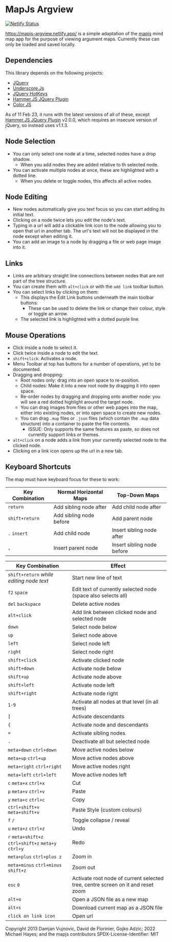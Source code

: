 # MapJs Argview

[![Netlify Status](https://api.netlify.com/api/v1/badges/0cc8f19e-a2a6-423b-a105-69b283851eac/deploy-status)](https://app.netlify.com/sites/mapjs-argview/deploys)

<https://mapjs-argview.netlify.app/> is a simple adaptation of the [mapjs](https://github.com/mindmup/mapjs) mind map app for the purpose of viewing argument maps. Currently these can only be loaded and saved locally.

## Dependencies

This library depends on the following projects:

- [JQuery](http://jquery.com/)
- [Underscore.Js](http://underscorejs.org/)
- [JQuery HotKeys](http://jquery.com/)
- [Hammer.JS JQuery Plugin](http://eightmedia.github.com/hammer.js)
- [Color JS](https://github.com/harthur/color)

As of 11 Feb 23, it runs with the latest versions of all of these, except [Hammer.JS JQuery Plugin](http://eightmedia.github.com/hammer.js) v2.0.0, which requires an insecure version of jQuery, so instead uses v1.1.3.

## Node Selection

- You can only select one node at a time, selected nodes have a drop shadow.
  - When you add nodes they are added relative to th selected node.
- You can activate multiple nodes at once, these are highlighted with a dotted line.
  - When you delete or toggle nodes, this affects all active nodes.

## Node Editing

- New nodes automatically give you text focus so you can start adding its initial text.
- Clicking on a node twice lets you edit the node's text.
- Typing in a url will add a clickable link icon to the node allowing you to open that url in another tab. The url's text will not be displayed in the node except when editing it.
- You can add an image to a node by dragging a file or web page image into it.

## Links

- Links are arbitrary straight line connections between nodes that are not part of the tree structure.
- You can create them with `alt+click` or with the `add link` toolbar button.
- You can select links by clicking on them:
  - This displays the Edit Link buttons underneath the main toolbar buttons:
    - These can be used to delete the link or change their colour, style or toggle an arrow.
  - The selected link is highlighted with a dotted purple line.

## Mouse Operations

- Click inside a node to select it.
- Click twice inside a node to edit the text.
- `shift+click`: Activates a node.
- Menu Toolbar at top has buttons for a number of operations, yet to be documented.
- Dragging and dropping:
  - Root nodes only: drag into an open space to re-position.
  - Child nodes: Make it into a new root node by dragging it into open space.
  - Re-order nodes by dragging and dropping onto another node: you will see a red dotted highlight around the target node.
  - You can drag images from files or other web pages into the map, either into existing nodes, or into open space to create new nodes.
  - You can drag `.mup` files or `.json` files (which contain the `.mup` data structure) into a container to paste the file contents.
    - ISSUE: Only supports the same features as paste, so does not currently support links or themes.
- `alt+click` on a node adds a link from your currently selected node to the clicked node.
- Clicking on a link icon opens up the url in a new tab.

## Keyboard Shortcuts

The map must have keyboard focus for these to work:

| Key Combination | Normal Horizontal Maps | Top-Down Maps |
|-----------------|----------------------------|---|
`return`  | Add sibling node after | Add child node after
`shift+return` | Add sibling node before | Add parent node
`.` `insert`  | Add child node | Insert sibling node after
`,` | Insert parent node | Insert sibling node before

| Key Combination | Effect |
|-----------------|---|
`shift+return` *while editing node text* | Start new line of text
`f2` `space` | Edit text of currently selected node (space also selects all)
`del` `backspace` | Delete active nodes
`alt+click` | Add link between clicked node and selected node
`down` | Select node below
`up` | Select node above
`left` | Select node left
`right` | Select node right
`shift+click` | Activate clicked node
`shift+down` | Activate node below
`shift+up` | Activate node above
`shift+left` | Activate node left
`shift+right` | Activate node right
`1-9` | Activate all nodes at that level (in all trees)
`[` | Activate descendants
`{` | Activate node and descendants
`=` | Activate sibling nodes
`.` | Deactivate all but selected node
`meta+down` `ctrl+down` | Move active nodes below
`meta+up` `ctrl+up`| Move active nodes above
`meta+right` `ctrl+right` | Move active nodes right
`meta+left` `ctrl+left` | Move active nodes left
`c` `meta+x` `ctrl+x` | Cut
`p` `meta+v` `ctrl+v` | Paste
`y` `meta+c` `ctrl+c` | Copy
`ctrl+shift+v` `meta+shift+v` | Paste Style (custom colours)
`f` `/` | Toggle collapse / reveal
`u` `meta+z` `ctrl+z` | Undo
`r` `meta+shift+z` `ctrl+shift+z` `meta+y` `ctrl+y` | Redo
`meta+plus` `ctrl+plus z` | Zoom in
`meta+minus` `ctrl+minus` `shift+z` | Zoom out
`esc` `0` | Activate root node of current selected tree, centre screen on it and reset zoom
`alt+o` | Open a JSON file as a new map
`alt+s` | Download current map as a JSON file
`click on link icon` | Open url

Copyright 2013 Damjan Vujnovic, David de Florinier, Gojko Adzic; 2022 Michael Hayes; and the mapjs contributors
SPDX-License-Identifier: MIT

